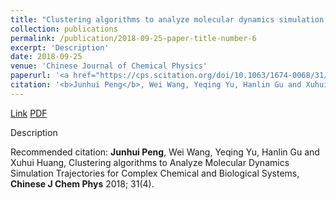 ```yaml
---
title: "Clustering algorithms to analyze molecular dynamics simulation trajectories for complex chemical and biological systems"
collection: publications
permalink: /publication/2018-09-25-paper-title-number-6
excerpt: 'Description'
date: 2018-09-25
venue: 'Chinese Journal of Chemical Physics'
paperurl: '<a href="https://cps.scitation.org/doi/10.1063/1674-0068/31/cjcp1806147">Link</a> <a href="http://academicpages.github.io/files/paper5.pdf">PDF</a>'
citation: '<b>Junhui Peng</b>, Wei Wang, Yeqing Yu, Hanlin Gu and Xuhui Huang, Clustering algorithms to Analyze Molecular Dynamics Simulation Trajectories for Complex Chemical and Biological Systems, <b>Chinese J Chem Phys</b> 2018; 31(4).'
---
```


<a href="https://cps.scitation.org/doi/10.1063/1674-0068/31/cjcp1806147">Link</a> <a href="http://academicpages.github.io/files/paper5.pdf">PDF</a>

Description

Recommended citation: <b>Junhui Peng</b>, Wei Wang, Yeqing Yu, Hanlin Gu and Xuhui Huang, Clustering algorithms to Analyze Molecular Dynamics Simulation Trajectories for Complex Chemical and Biological Systems, <b>Chinese J Chem Phys</b> 2018; 31(4).